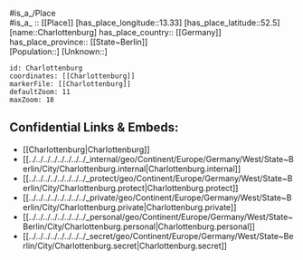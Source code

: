 ﻿---
location: [52.5,13.33] 
mapzoom: [7,12] 
mapmarker: city 
type: City
tags:
- geo/City


SpocWebEntityId: 29546
isDeleted: false
confidential: public

---
#is_a_/Place  
#is_a_ :: [[Place]] 
[has_place_longitude::13.33] 
[has_place_latitude::52.5] 
[name::Charlottenburg] 
has_place_country:: [[Germany]]  
has_place_province:: [[State~Berlin]]  
[Population::] 
[Unknown::] 


```leaflet
id: Charlottenburg
coordinates: [[Charlottenburg]] 
markerFile: [[Charlottenburg]] 
defaultZoom: 11 
maxZoom: 18
```


## Confidential Links & Embeds: 
- [[Charlottenburg|Charlottenburg]]  
- [[../../../../../../../../_internal/geo/Continent/Europe/Germany/West/State~Berlin/City/Charlottenburg.internal|Charlottenburg.internal]] 
- [[../../../../../../../../_protect/geo/Continent/Europe/Germany/West/State~Berlin/City/Charlottenburg.protect|Charlottenburg.protect]] 
- [[../../../../../../../../_private/geo/Continent/Europe/Germany/West/State~Berlin/City/Charlottenburg.private|Charlottenburg.private]] 
- [[../../../../../../../../_personal/geo/Continent/Europe/Germany/West/State~Berlin/City/Charlottenburg.personal|Charlottenburg.personal]] 
- [[../../../../../../../../_secret/geo/Continent/Europe/Germany/West/State~Berlin/City/Charlottenburg.secret|Charlottenburg.secret]] 

